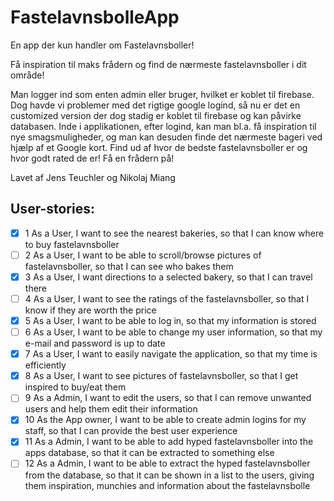 # FastelavnsbolleApp
En app der kun handler om Fastelavnsboller! 

Få inspiration til maks frådern og find de nærmeste fastelavnsboller i dit område!

Man logger ind som enten admin eller bruger, hvilket er koblet til firebase. Dog havde vi problemer med det rigtige google logind, så nu er det en customized version der dog stadig er koblet til firebase og kan påvirke databasen. Inde i applikationen, efter logind, kan man bl.a. få inspiration til nye smagsmuligheder, og man kan desuden finde det nærmeste bageri ved hjælp af et Google kort. Find ud af hvor de bedste fastelavnsboller er og hvor godt rated de er! Få en frådern på!

Lavet af Jens Teuchler og Nikolaj Miang



## User-stories:
- [x] 1	As a User, I want to see the nearest bakeries, so that I can know where to buy fastelavnsboller
- [ ] 2	As a User, I want to be able to scroll/browse pictures of fastelavnsboller, so that I can see who bakes them
- [x] 3	As a User, I want directions to a selected bakery, so that I can travel there
- [ ] 4	As a User, I want to see the ratings of the fastelavnsboller, so that I know if they are worth the price
- [x] 5	As a User, I want to be able to log in, so that my information is stored
- [ ] 6	As a User, I want to be able to change my user information, so that my e-mail and password is up to date
- [x] 7	As a User, I want to easily navigate the application, so that my time is efficiently
- [x] 8	As a User, I want to see pictures of fastelavnsboller, so that I get inspired to buy/eat them
- [ ] 9	As a Admin, I want to edit the users, so that I can remove unwanted users and help them edit their information
- [x] 10	As the App owner, I want to be able to create admin logins for my staff, so that I can provide the best user experience
- [x] 11	As a Admin, I want to be able to add hyped fastelavnsboller into the apps database, so that it can be extracted to something else
- [ ] 12	As a Admin, I want to be able to extract the hyped fastelavnsboller from the database, so that it can be shown in a list to the users, giving them inspiration, munchies and information about the fastelavnsbolle
